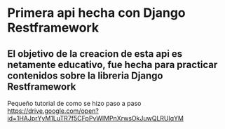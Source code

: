 # Primera api hecha con Django Restframework 

## El objetivo de la creacion de esta api es netamente educativo, fue hecha para practicar contenidos sobre la libreria Django Restframework

Pequeño tutorial de como se hizo paso a paso
https://drive.google.com/open?id=1HAJprYyM1LuTR7f5CFpPvWlMPnXrwsOkJuwQLRUlqYM
